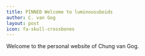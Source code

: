 ```yaml
---
title: PINNED Welcome to luminousuboids
author: C. van Gog
layout: post
icon: fa-skull-crossbones
---
```

Welcome to the personal website of Chung van Gog.
